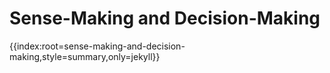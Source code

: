 # Sense-Making and Decision-Making

{{index:root=sense-making-and-decision-making,style=summary,only=jekyll}}

